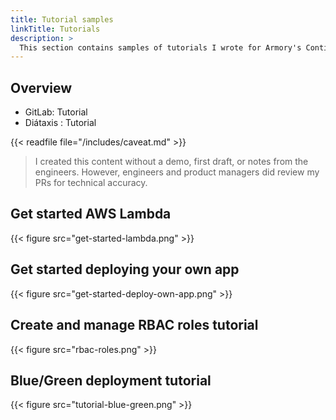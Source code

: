 ```yaml
---
title: Tutorial samples
linkTitle: Tutorials
description: >
  This section contains samples of tutorials I wrote for Armory's Continuous Deployment-as-a-Service product.
---
```


## Overview

- GitLab: Tutorial
- Diátaxis : Tutorial

{{< readfile file="/includes/caveat.md" >}}

>I created this content without a demo, first draft, or notes from the engineers. However, engineers and product managers did review my PRs for technical accuracy.

## Get started AWS Lambda

{{< figure src="get-started-lambda.png" >}}

## Get started deploying your own app

{{< figure src="get-started-deploy-own-app.png"  >}}

## Create and manage RBAC roles tutorial

{{< figure src="rbac-roles.png"  >}}

## Blue/Green deployment tutorial

{{< figure src="tutorial-blue-green.png" >}}